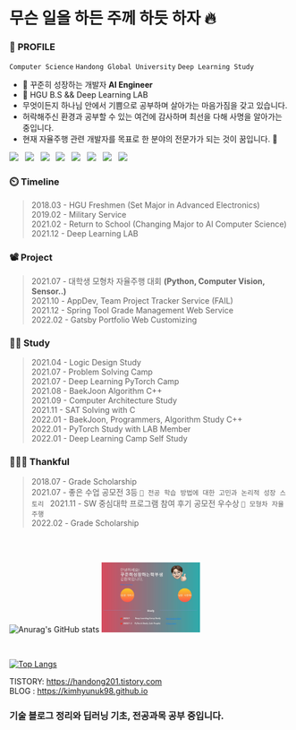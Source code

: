 # 무슨 일을 하든 주께 하듯 하자 🔥

### 📖 **PROFILE**
``
Computer Science
``
``
Handong Global University
``
``
Deep Learning Study
``
<br/>


- 🔭 꾸준히 성장하는 개발자 **AI Engineer**   
- 🌱 HGU B.S && Deep Learning LAB
- 무엇이든지 하나님 안에서 기쁨으로 공부하며 살아가는 마음가짐을 갖고 있습니다.
- 허락해주신 환경과 공부할 수 있는 여건에 감사하며 최선을 다해 사명을 알아가는 중입니다.
- 현재 자율주행 관련 개발자를 목표로 한 분야의 전문가가 되는 것이 꿈입니다. 🥇


<img src="https://img.shields.io/badge/C++-00599C?style=flat-square&logo=C%2B%2B&logoColor=white"/> &nbsp;
<img src="https://img.shields.io/badge/C-FE5000?style=flat-square&logo=C&logoColor=white"/> &nbsp;
<img src="https://img.shields.io/badge/Java-F7DF1E?style=flat-square&logo=Java&logoColor=white"/> &nbsp;
<img src="https://img.shields.io/badge/JavaScript-FF160B?style=flat-square&logo=JavaScript&logoColor=white"/> &nbsp;
<img src="https://img.shields.io/badge/MySQL-4479A1?style=flat-square&logo=MySQL&logoColor=white"/> &nbsp;
<img src="https://img.shields.io/badge/CSS3-1572B6?style=flat-square&logo=CSS&logoColor=white"/> &nbsp;
<img src="https://img.shields.io/badge/Python-3776AB?style=flat-square&logo=Python&logoColor=white"/> &nbsp;
<img src="https://img.shields.io/badge/PyTorch-EE4C2C?style=flat-square&logo=PyTorch&logoColor=white"/> &nbsp;

### ⏲️ **Timeline**
> 2018.03 - HGU Freshmen (Set Major in Advanced Electronics)  
> 2019.02 - Military Service  
> 2021.02 - Return to School (Changing Major to AI Computer Science)   
> 2021.12 - Deep Learning LAB  

### 📽️ **Project**
> 2021.07 - 대학생 모형차 자율주행 대회 **(Python, Computer Vision, Sensor..)**  
> 2021.10 - AppDev, Team Project Tracker Service (FAIL)  
> 2021.12 - Spring Tool Grade Management Web Service    
> 2022.02 - Gatsby Portfolio Web Customizing  

### 👨‍🎓 **Study**
> 2021.04 - Logic Design Study  
> 2021.07 - Problem Solving Camp  
> 2021.07 - Deep Learning PyTorch Camp  
> 2021.08 - BaekJoon Algorithm C++  
> 2021.09 - Computer Architecture Study  
> 2021.11 - SAT Solving with C  
> 2022.01 - BaekJoon, Programmers, Algorithm Study C++  
> 2022.01 - PyTorch Study with LAB Member  
> 2022.01 - Deep Learning Camp Self Study  

### 🥇🥈🥉 **Thankful**
> 2018.07 - Grade Scholarship  
> 2021.07 - 좋은 수업 공모전 3등 `` 📝 전공 학습 방법에 대한 고민과 논리적 성장 스토리  ``
> 2021.11 - SW 중심대학 프로그램 참여 후기 공모전 우수상  `` 📝 모형차 자율 주행  ``  
> 2022.02 - Grade Scholarship  

<br/><br/>

![Anurag's GitHub stats](https://github-readme-stats.vercel.app/api?username=kimhyunuk98&show_icons=true&theme=radical)
<img src="./img/github.jpg" width="35%">  

<br/>  

[![Top Langs](https://github-readme-stats.vercel.app/api/top-langs/?username=kimhyunuk98&layout=compact)](https://github.com/anuraghazra/github-readme-stats)  

TISTORY: https://handong201.tistory.com     
BLOG : https://kimhyunuk98.github.io

### 기술 블로그 정리와 딥러닝 기초, 전공과목 공부 중입니다.

<!--
**KIMHYUNUK98/KIMHYUNUK98** is a ✨ _special_ ✨ repository because its `README.md` (this file) appears on your GitHub profile.

Here are some ideas to get you started:

- 🔭 I’m currently working on ...
- 🌱 I’m currently learning ...
- 👯 I’m looking to collaborate on ...
- 🤔 I’m looking for help with ...
- 💬 Ask me about ...
- 📫 How to reach me: ...
- 😄 Pronouns: ...
- ⚡ Fun fact: ...
-->



